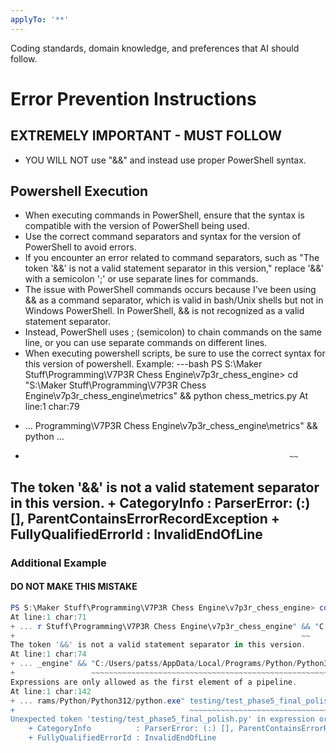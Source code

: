 ```yaml
---
applyTo: '**'
---
```

Coding standards, domain knowledge, and preferences that AI should follow.

# Error Prevention Instructions
## EXTREMELY IMPORTANT - MUST FOLLOW
- YOU WILL NOT use "&&" and instead use proper PowerShell syntax.

## Powershell Execution
- When executing commands in PowerShell, ensure that the syntax is compatible with the version of PowerShell being used.
- Use the correct command separators and syntax for the version of PowerShell to avoid errors.
- If you encounter an error related to command separators, such as "The token '&&' is not a valid statement separator in this version," replace '&&' with a semicolon ';' or use separate lines for commands.
- The issue with PowerShell commands occurs because I've been using && as a command separator, which is valid in bash/Unix shells but not in Windows PowerShell. In PowerShell, && is not recognized as a valid statement separator. 
- Instead, PowerShell uses ; (semicolon) to chain commands on the same line, or you can use separate commands on different lines.
- When executing powershell scripts, be sure to use the correct syntax for this version of powershell.
Example:
---bash
PS S:\Maker Stuff\Programming\V7P3R Chess Engine\v7p3r_chess_engine> cd "S:\Maker Stuff\Programming\V7P3R Chess Engine\v7p3r_chess_engine\metrics" && python chess_metrics.py
At line:1 char:79
+ ... Programming\V7P3R Chess Engine\v7p3r_chess_engine\metrics" && python  ...
+                                                                ~~
The token '&&' is not a valid statement separator in this version.
    + CategoryInfo          : ParserError: (:) [], ParentContainsErrorRecordException
    + FullyQualifiedErrorId : InvalidEndOfLine
---

### Additional Example
#### DO NOT MAKE THIS MISTAKE
```powershell
PS S:\Maker Stuff\Programming\V7P3R Chess Engine\v7p3r_chess_engine> cd "s:\Maker Stuff\Programming\V7P3R Chess Engine\v7p3r_chess_engine" && "C:/Users/patss/AppData/Local/Programs/Python/Python312/python.exe" testing/test_phase5_final_polish.py
At line:1 char:71
+ ... r Stuff\Programming\V7P3R Chess Engine\v7p3r_chess_engine" && "C:/Use ...
+                                                                ~~
The token '&&' is not a valid statement separator in this version.
At line:1 char:74
+ ... _engine" && "C:/Users/patss/AppData/Local/Programs/Python/Python312/p ...
+                 ~~~~~~~~~~~~~~~~~~~~~~~~~~~~~~~~~~~~~~~~~~~~~~~~~~~~~~~~~    
Expressions are only allowed as the first element of a pipeline.
At line:1 char:142
+ ... rams/Python/Python312/python.exe" testing/test_phase5_final_polish.py    
+                                       ~~~~~~~~~~~~~~~~~~~~~~~~~~~~~~~~~~~
Unexpected token 'testing/test_phase5_final_polish.py' in expression or statement.
    + CategoryInfo          : ParserError: (:) [], ParentContainsErrorRecordException
    + FullyQualifiedErrorId : InvalidEndOfLine
```